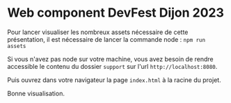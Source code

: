 # Web component DevFest Dijon 2023

Pour lancer visualiser les nombreux assets nécessaire de cette présentation,
il est nécessaire de lancer la commande node : `npm run assets` 

Si vous n'avez pas node sur votre machine, vous avez besoin de rendre accessible le contenu du
dossier `support` sur l'url `http://localhost:8080`.

Puis ouvrez dans votre navigateur la page `index.html` à la racine du projet.



Bonne visualisation.